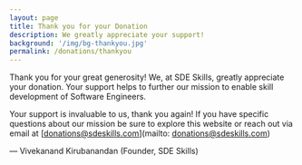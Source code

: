 ```yaml
---
layout: page
title: Thank you for your Donation
description: We greatly appreciate your support!
background: '/img/bg-thankyou.jpg'
permalink: /donations/thankyou
---
```


Thank you for your great generosity! We, at SDE Skills, greatly appreciate your donation. Your support helps to further our mission to enable skill development of Software Engineers. 

Your support is invaluable to us, thank you again! If you have specific questions about our mission be sure to explore this website or reach out via email at [donations@sdeskills.com](mailto: donations@sdeskills.com)

&mdash; Vivekanand Kirubanandan (Founder, SDE Skills)